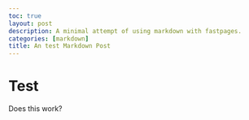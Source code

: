 ```yaml
---
toc: true
layout: post
description: A minimal attempt of using markdown with fastpages.
categories: [markdown]
title: An test Markdown Post
---
```


# Test
Does this work?